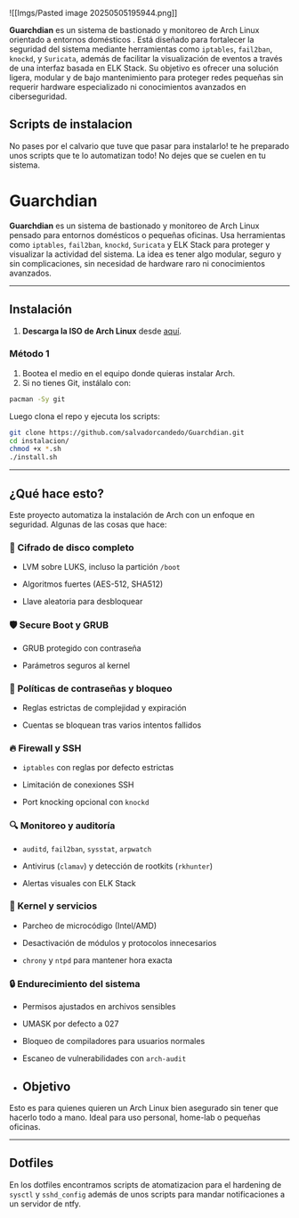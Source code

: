 ![[Imgs/Pasted image 20250505195944.png]]

**Guarchdian** es un sistema de bastionado y monitoreo de Arch Linux orientado a entornos domésticos . Está diseñado para fortalecer la seguridad del sistema mediante herramientas como `iptables`, `fail2ban`, `knockd`, y `Suricata`, además de facilitar la visualización de eventos a través de una interfaz basada en ELK Stack. Su objetivo es ofrecer una solución ligera, modular y de bajo mantenimiento para proteger redes pequeñas sin requerir hardware especializado ni conocimientos avanzados en ciberseguridad.

## Scripts de instalacion

No pases por el calvario que tuve que pasar para instalarlo! te he preparado unos scripts que te lo automatizan todo! No dejes que se cuelen en tu sistema.

# Guarchdian

**Guarchdian** es un sistema de bastionado y monitoreo de Arch Linux pensado para entornos domésticos o pequeñas oficinas. Usa herramientas como `iptables`, `fail2ban`, `knockd`, `Suricata` y ELK Stack para proteger y visualizar la actividad del sistema. La idea es tener algo modular, seguro y sin complicaciones, sin necesidad de hardware raro ni conocimientos avanzados.

---

## Instalación

1. **Descarga la ISO de Arch Linux** desde [aquí](https://archlinux.org/download/).

### Método 1

1. Bootea el medio en el equipo donde quieras instalar Arch.
2. Si no tienes Git, instálalo con:

```bash
pacman -Sy git
```


Luego clona el repo y ejecuta los scripts:
```bash
git clone https://github.com/salvadorcandedo/Guarchdian.git
cd instalacion/
chmod +x *.sh
./install.sh
```
---



## ¿Qué hace esto?

Este proyecto automatiza la instalación de Arch con un enfoque en seguridad. Algunas de las cosas que hace:

### 🔐 Cifrado de disco completo

- LVM sobre LUKS, incluso la partición `/boot`
    
- Algoritmos fuertes (AES-512, SHA512)
    
- Llave aleatoria para desbloquear
    

### 🛡️ Secure Boot y GRUB

- GRUB protegido con contraseña
    
- Parámetros seguros al kernel
    

### 🧱 Políticas de contraseñas y bloqueo

- Reglas estrictas de complejidad y expiración
    
- Cuentas se bloquean tras varios intentos fallidos
    

### 🔥 Firewall y SSH

- `iptables` con reglas por defecto estrictas
    
- Limitación de conexiones SSH
    
- Port knocking opcional con `knockd`
    

### 🔍 Monitoreo y auditoría

- `auditd`, `fail2ban`, `sysstat`, `arpwatch`
    
- Antivirus (`clamav`) y detección de rootkits (`rkhunter`)
    
- Alertas visuales con ELK Stack
    

### 🧬 Kernel y servicios

- Parcheo de microcódigo (Intel/AMD)
    
- Desactivación de módulos y protocolos innecesarios
    
- `chrony` y `ntpd` para mantener hora exacta
    

### 🔒 Endurecimiento del sistema

- Permisos ajustados en archivos sensibles
    
- UMASK por defecto a 027
    
- Bloqueo de compiladores para usuarios normales
    
- Escaneo de vulnerabilidades con `arch-audit`

- ## Objetivo

Esto es para quienes quieren un Arch Linux bien asegurado sin tener que hacerlo todo a mano. Ideal para uso personal, home-lab o pequeñas oficinas.
    

---


## Dotfiles

En los dotfiles encontramos scripts de atomatizacion para el hardening de `sysctl` y `sshd_config` además de unos scripts para mandar notificaciones a un servidor de ntfy.
